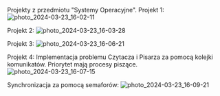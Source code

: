 Projekty z przedmiotu "Systemy Operacyjne".
Projekt 1:
![photo_2024-03-23_16-02-11](https://github.com/vladyslavSamoilenko/SO_prods/assets/92277078/bc559a34-ede0-4b93-ad41-39dbcc998e5b)

Projekt 2:
![photo_2024-03-23_16-03-28](https://github.com/vladyslavSamoilenko/SO_prods/assets/92277078/8ae1ecdc-7aff-4546-a595-0f884a23b110)

Projekt 3:
![photo_2024-03-23_16-06-21](https://github.com/vladyslavSamoilenko/SO_prods/assets/92277078/985cdac6-4b54-42e7-a100-2c724fb36e41)

Projekt 4:
Implementacja problemu Czytacza i Pisarza za pomocą kolejki komunikatów.
Priorytet mają procesy piszące.
![photo_2024-03-23_16-07-15](https://github.com/vladyslavSamoilenko/SO_prods/assets/92277078/24278d93-bbab-474b-8586-d81f05aa9b57)

Synchronizacja za pomocą semaforów:
![photo_2024-03-23_16-09-21](https://github.com/vladyslavSamoilenko/SO_prods/assets/92277078/fff37b2f-6fdb-48cf-8834-5a89dad6da91)
